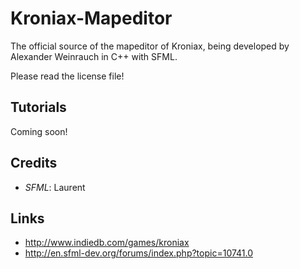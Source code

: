 Kroniax-Mapeditor
=================

The official source of the mapeditor of Kroniax, being developed by Alexander Weinrauch in C++ with SFML.

Please read the license file!

Tutorials
---------

Coming soon!

Credits
-------

* *SFML*: Laurent

Links
-----

* http://www.indiedb.com/games/kroniax 
* http://en.sfml-dev.org/forums/index.php?topic=10741.0

